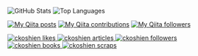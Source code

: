![GitHub Stats](https://github-readme-stats.vercel.app/api?username=ckoshien&count_private=true&show_icons=true)
![Top Languages](https://github-readme-stats.vercel.app/api/top-langs/?username=ckoshien&layout=compact)

[![My Qiita posts](https://qiita-badge.apiapi.app/s/ckoshien/posts.svg)](http://qiita.com/ckoshien)
[![My Qiita contributions](https://qiita-badge.apiapi.app/s/ckoshien/contributions.svg)](http://qiita.com/ckoshien)
[![My Qiita followers](https://qiita-badge.apiapi.app/s/ckoshien/followers.svg)](http://qiita.com/ckoshien)

<!-- Like のバッジ -->
  <a href="https://zenn.dev/ckoshien">
    <img src="https://zenn.badge.nikaera.com/s/ckoshien/likes?style=plastic" alt="ckoshien likes" />
  </a>

  <!-- Articles のバッジ -->
  <a href="https://zenn.dev/ckoshien/articles">
    <img src="https://zenn.badge.nikaera.com/s/ckoshien/articles?style=plastic" alt="ckoshien articles" />
  </a>

  <!-- Followers のバッジ -->
  <a href="https://zenn.dev/ckoshien/followers">
    <img src="https://zenn.badge.nikaera.com/s/ckoshien/followers?style=plastic" alt="ckoshien followers" />
  </a>

  <!-- Books のバッジ -->
  <a href="https://zenn.dev/ckoshien/books">
    <img src="https://zenn.badge.nikaera.com/s/ckoshien/books?style=plastic" alt="ckoshien books" />
  </a>

  <!-- Scraps のバッジ -->
  <a href="https://zenn.dev/ckoshien/scraps">
    <img src="https://zenn.badge.nikaera.com/s/ckoshien/scraps?style=plastic" alt="ckoshien scraps" />
  </a>
